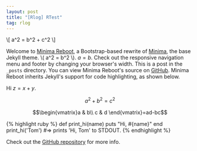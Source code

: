 ```yaml
---
layout: post
title: "[Rlog] RTest"
tag: rlog
---
```


\\[ a^2 = b^2 + c^2 \\]

Welcome to [Minima Reboot](https://github.com/aterenin/minima-reboot), a Bootstrap-based rewrite of [Minima](https://github.com/jekyll/minima), the base Jekyll theme. \\( a^2 = b^2 \\). $a = b$. Check out the responsive navigation menu and footer by changing your browser's width. This is a post in the `_posts` directory. You can view Minima Reboot's source on [GitHub](https://github.com/aterenin/minima-reboot). Minima Reboot inherits Jekyll's support for code highlighting, as shown below.

Hi $z = x + y$.

$$a^2 + b^2 = c^2$$

$$\begin{vmatrix}a & b\\
c & d
\end{vmatrix}=ad-bc$$

{% highlight ruby %}
def print_hi(name)
  puts "Hi, #{name}"
end
print_hi('Tom')
#=> prints 'Hi, Tom' to STDOUT.
{% endhighlight %}

Check out the [GitHub repository](https://github.com/aterenin/minima-reboot) for more info.
